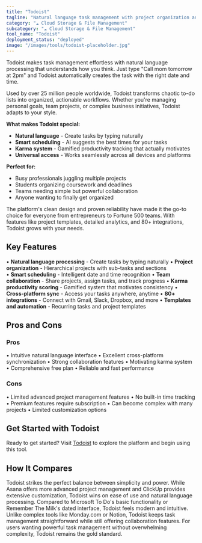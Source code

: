 ```yaml
---
title: "Todoist"
tagline: "Natural language task management with project organization and collaboration"
category: "☁️ Cloud Storage & File Management"
subcategory: "☁️ Cloud Storage & File Management"
tool_name: "Todoist"
deployment_status: "deployed"
image: "/images/tools/todoist-placeholder.jpg"
---
```

Todoist makes task management effortless with natural language processing that understands how you think. Just type "Call mom tomorrow at 2pm" and Todoist automatically creates the task with the right date and time.

Used by over 25 million people worldwide, Todoist transforms chaotic to-do lists into organized, actionable workflows. Whether you're managing personal goals, team projects, or complex business initiatives, Todoist adapts to your style.

**What makes Todoist special:**
- **Natural language** - Create tasks by typing naturally
- **Smart scheduling** - AI suggests the best times for your tasks
- **Karma system** - Gamified productivity tracking that actually motivates
- **Universal access** - Works seamlessly across all devices and platforms

**Perfect for:**
- Busy professionals juggling multiple projects
- Students organizing coursework and deadlines
- Teams needing simple but powerful collaboration
- Anyone wanting to finally get organized

The platform's clean design and proven reliability have made it the go-to choice for everyone from entrepreneurs to Fortune 500 teams. With features like project templates, detailed analytics, and 80+ integrations, Todoist grows with your needs.

## Key Features

• **Natural language processing** - Create tasks by typing naturally
• **Project organization** - Hierarchical projects with sub-tasks and sections  
• **Smart scheduling** - Intelligent date and time recognition
• **Team collaboration** - Share projects, assign tasks, and track progress
• **Karma productivity scoring** - Gamified system that motivates consistency
• **Cross-platform sync** - Access your tasks anywhere, anytime
• **80+ integrations** - Connect with Gmail, Slack, Dropbox, and more
• **Templates and automation** - Recurring tasks and project templates

## Pros and Cons

### Pros
• Intuitive natural language interface
• Excellent cross-platform synchronization
• Strong collaboration features
• Motivating karma system
• Comprehensive free plan
• Reliable and fast performance

### Cons
• Limited advanced project management features
• No built-in time tracking
• Premium features require subscription
• Can become complex with many projects
• Limited customization options

## Get Started with Todoist

Ready to get started? Visit [Todoist](https://todoist.com) to explore the platform and begin using this tool.

## How It Compares

Todoist strikes the perfect balance between simplicity and power. While Asana offers more advanced project management and ClickUp provides extensive customization, Todoist wins on ease of use and natural language processing. Compared to Microsoft To Do's basic functionality or Remember The Milk's dated interface, Todoist feels modern and intuitive. Unlike complex tools like Monday.com or Notion, Todoist keeps task management straightforward while still offering collaboration features. For users wanting powerful task management without overwhelming complexity, Todoist remains the gold standard.